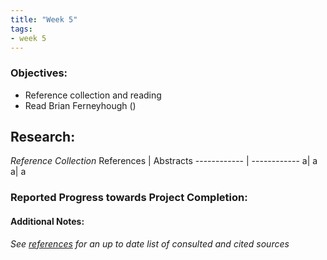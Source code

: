 ```yaml
---
title: "Week 5"
tags:
- week 5
---
```


### Objectives: 
- Reference collection and reading
- Read Brian Ferneyhough ()

## Research:
_Reference Collection_
References | Abstracts
------------ | ------------
a| a
a| a








### Reported Progress towards Project Completion:


#### Additional Notes:

*See [references](references.md) for an up to date list of consulted and cited sources*